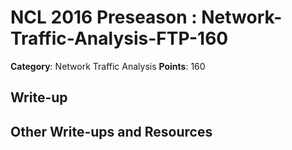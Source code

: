 # NCL 2016 Preseason : Network-Traffic-Analysis-FTP-160

__Category__: Network Traffic Analysis
__Points__: 160

## Write-up

## Other Write-ups and Resources
